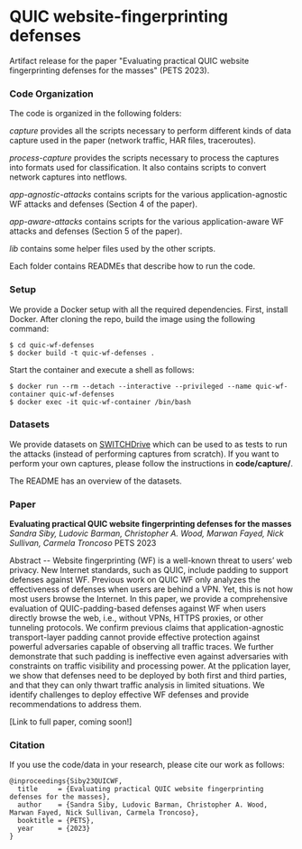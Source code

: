 # QUIC website-fingerprinting defenses

Artifact release for the paper "Evaluating practical QUIC website fingerprinting defenses for the masses" (PETS 2023).

### Code Organization

The code is organized in the following folders:

*capture* provides all the scripts necessary to perform different kinds of data capture used in the paper (network traffic, HAR files, traceroutes).

*process-capture* provides the scripts necessary to process the captures into formats used for classification. It also contains scripts to convert network captures into netflows. 

*app-agnostic-attacks* contains scripts for the various application-agnostic WF attacks and defenses (Section 4 of the paper).

*app-aware-attacks* contains scripts for the various application-aware WF attacks and defenses (Section 5 of the paper).

*lib* contains some helper files used by the other scripts.

Each folder contains READMEs that describe how to run the code.

### Setup 

We provide a Docker setup with all the required dependencies. First, install Docker. After cloning the repo, build the image using the following command: 

```
$ cd quic-wf-defenses
$ docker build -t quic-wf-defenses .

```

Start the container and execute a shell as follows:

```
$ docker run --rm --detach --interactive --privileged --name quic-wf-container quic-wf-defenses
$ docker exec -it quic-wf-container /bin/bash

```

### Datasets

We provide datasets on [SWITCHDrive](https://drive.switch.ch/index.php/s/NDGjfJqrePU0G77) which can be used to as tests to run the attacks (instead of performing captures from scratch). If you want to perform your own captures, please follow the instructions in **code/capture/**.

The README has an overview of the datasets. 


### Paper

**Evaluating practical QUIC website fingerprinting defenses for the masses**
*Sandra Siby, Ludovic Barman, Christopher A. Wood, Marwan Fayed, Nick Sullivan, Carmela Troncoso* 
PETS 2023

Abstract -- Website fingerprinting (WF) is a well-known threat to users’ web privacy. New Internet standards, such as QUIC, include padding to support defenses against WF. Previous work on QUIC WF only analyzes the effectiveness of defenses when users are behind a VPN. Yet, this is not how most users browse the Internet. In this paper, we provide a comprehensive evaluation of QUIC-padding-based defenses against WF when users directly browse the web, i.e., without VPNs, HTTPS proxies, or other tunneling protocols. We confirm previous claims that application-agnostic transport-layer padding cannot provide effective protection against powerful adversaries capable of observing all traffic traces. We further demonstrate that such padding is ineffective even against adversaries with constraints on traffic visibility and processing power. At the  pplication layer, we show that defenses need to be deployed by both first and third parties, and that they can only thwart traffic analysis in limited situations. We identify challenges to deploy effective WF defenses and provide recommendations to address them.

[Link to full paper, coming soon!]

### Citation

If you use the code/data in your research, please cite our work as follows:

```
@inproceedings{Siby23QUICWF,
  title     = {Evaluating practical QUIC website fingerprinting defenses for the masses},
  author    = {Sandra Siby, Ludovic Barman, Christopher A. Wood, Marwan Fayed, Nick Sullivan, Carmela Troncoso},
  booktitle = {PETS},
  year      = {2023}
}
```
